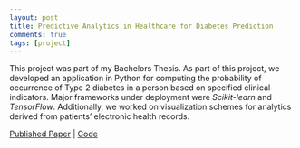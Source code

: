 ```yaml
---
layout: post
title: Predictive Analytics in Healthcare for Diabetes Prediction
comments: true
tags: [project]
---
```


This project was part of my Bachelors Thesis. As part of this project, we developed an application in Python for computing the probability of occurrence of Type 2 diabetes in a person based on specified clinical indicators. Major frameworks under deployment were *Scikit-learn* and *TensorFlow*. Additionally, we worked on visualization schemes for analytics derived from patients’ electronic health records.

<a href="https://dl.acm.org/doi/10.1145/3326172.3326213">Published Paper</a> |
<a href="https://github.com/faizanzafar40/Predictive-Analytics-in-Healthcare-for-Diabetes-Prediction">Code</a>
